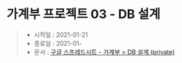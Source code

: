 # 가계부 프로젝트 03 - DB 설계
> - 시작일 : 2021-01-21
> - 종료일 : 2021-01-
> - 문서 : [구글 스프레드시트 - 가계부 > DB 설계 (private)](https://docs.google.com/spreadsheets/d/1GC01k48qrTuFcWCjH7qXxaZn1M1MybuokjeRFReIS-0/edit?usp=sharing)
